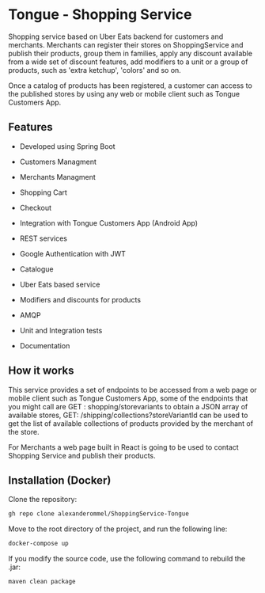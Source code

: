 # Tongue - Shopping Service

Shopping service based on Uber Eats backend for customers and merchants. Merchants can register their stores on ShoppingService and publish their products, group them in families, apply any discount available from a wide set of discount features, add modifiers to a unit or a group of products, such as 'extra ketchup', 'colors' and so on. 

Once a catalog of products has been registered, a customer can access to the published stores by using any web or mobile client such as Tongue Customers App. 

## Features

- Developed using Spring Boot

- Customers Managment

- Merchants Managment

- Shopping Cart

- Checkout 

- Integration with Tongue Customers App (Android App)

- REST services

- Google Authentication with JWT

- Catalogue

- Uber Eats based service

- Modifiers and discounts for products

- AMQP

- Unit and Integration tests

- Documentation


## How it works

This service provides a set of endpoints to be accessed from a web page or mobile client such as Tongue Customers App, some of the endpoints that you might call are GET : shopping/storevariants to obtain a JSON array of available stores, GET: /shipping/collections?storeVariantId can be used to get the list of available collections of products provided by the merchant of the store.

For Merchants a web page built in React is going to be used to contact Shopping Service and publish their products.

## Installation (Docker)

Clone the repository:

```bash
gh repo clone alexanderommel/ShoppingService-Tongue
```

Move to the root directory of the project, and run the following line:

```bash
docker-compose up 
```

If you modify the source code, use the following command to rebuild the .jar:

```bash
maven clean package
```

